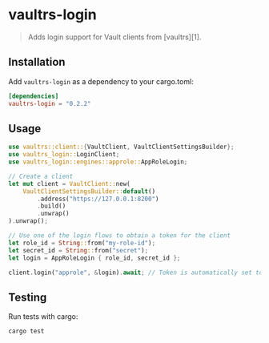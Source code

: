 # vaultrs-login

> Adds login support for Vault clients from [vaultrs][1].

## Installation

Add `vaultrs-login` as a dependency to your cargo.toml:

```toml
[dependencies]
vaultrs-login = "0.2.2"
```

## Usage

```rust
use vaultrs::client::{VaultClient, VaultClientSettingsBuilder};
use vaultrs_login::LoginClient;
use vaultrs_login::engines::approle::AppRoleLogin;

// Create a client
let mut client = VaultClient::new(
    VaultClientSettingsBuilder::default()
        .address("https://127.0.0.1:8200")
        .build()
        .unwrap()
).unwrap();

// Use one of the login flows to obtain a token for the client
let role_id = String::from("my-role-id");
let secret_id = String::from("secret");
let login = AppRoleLogin { role_id, secret_id };

client.login("approle", &login).await; // Token is automatically set to client
```

## Testing

Run tests with cargo:

```bash
cargo test
```
